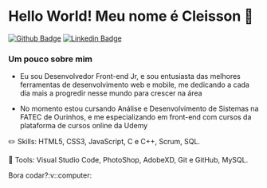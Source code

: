 # Hello World! Meu nome é Cleisson 👋
[![Github Badge](https://img.shields.io/badge/-Github-000?style=flat-square&logo=Github&logoColor=white&link=https://github.com/CleissonV)](https://github.com/CleissonV)
[![Linkedin Badge](https://img.shields.io/badge/-LinkedIn-blue?style=flat-square&logo=Linkedin&logoColor=white&link=https://www.linkedin.com/in/cleisson-vilela-a695381b2/)](https://www.linkedin.com/in/cleisson-vilela-a695381b2/)

### Um pouco sobre mim
<ul>
<li> <p> Eu sou Desenvolvedor Front-end Jr, e sou entusiasta das melhores ferramentas de desenvolvimento web e mobile, me dedicando a cada dia mais a progredir nesse mundo para crescer na área</p></li>
<li><p> No momento estou cursando Análise e Desenvolvimento de Sistemas na FATEC de Ourinhos, e me especializando em front-end  com cursos da plataforma de cursos online da  Udemy</p></li>
  </ul>

:pencil2: Skills: HTML5, CSS3, JavaScript, C e C++, Scrum, SQL.

💼 Tools: Visual Studio Code, PhotoShop, AdobeXD, Git e GitHub, MySQL.

 <p> Bora codar?:v::computer:</p> 
